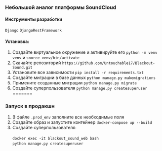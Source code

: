 ### Небольшой аналог платформы SoundCloud

#### Инструменты разработки

<span>`Django`</span>
<span>`DjangoRestFramework`</span>


#### Установка:

1. Создайте виртуальное окружение и активируйте его `python -m venv venv` и `source venv/bin/activate`
2. Скачайте репозиторий `https://github.com/Untouchable17/Blackout-Sound.git`
3. Установите все зависимости `pip install -r requirements.txt`
5. Создайте миграции в базе данных `python manage.py makemigrations`
6. Примените созданные миграции `python manage.py migrate`
7. Создайте суперпользователя `python manage.py createsuperuser`
=======

### Запуск в продакшн

1. В файле `.prod_env` заполните все необходимые поля
2. Создайте образ и запустите контейнер `docker-compose up --build`
3. Создайте суперпользователя:<br><br>
   `docker exec -it blackout_sound_web bash`<br>
   `python manage.py createsuperuser`

